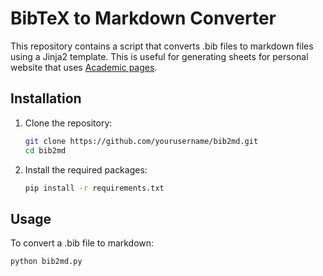 # BibTeX to Markdown Converter

This repository contains a script that converts .bib files to markdown files using a Jinja2 template. This is useful
for generating sheets for personal website that uses [Academic pages](https://github.com/academicpages/academicpages.github.io).

## Installation

1. Clone the repository:
    ```bash
    git clone https://github.com/yourusername/bib2md.git
    cd bib2md
    ```

2. Install the required packages:
    ```bash
    pip install -r requirements.txt
    ```

## Usage

To convert a .bib file to markdown:

```bash
python bib2md.py
```